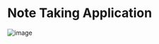 # Note Taking Application

![image](https://github.com/rupamShaw1998/NoteTakingApp/assets/97508688/1ec687da-378d-4090-94d4-98670d0efe42)

 
 
